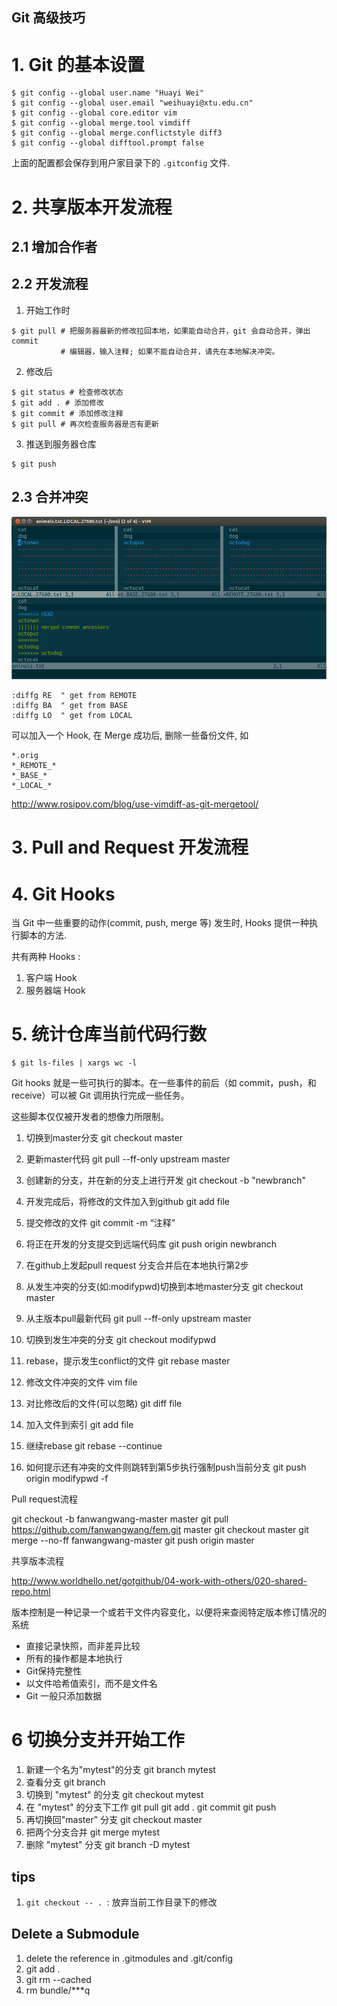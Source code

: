 ## Git 高级技巧


# 1. Git 的基本设置

```
$ git config --global user.name "Huayi Wei"
$ git config --global user.email "weihuayi@xtu.edu.cn"
$ git config --global core.editor vim
$ git config --global merge.tool vimdiff
$ git config --global merge.conflictstyle diff3
$ git config --global difftool.prompt false
```

上面的配置都会保存到用户家目录下的 `.gitconfig` 文件.



# 2. 共享版本开发流程

## 2.1 增加合作者

## 2.2 开发流程

1. 开始工作时
```
$ git pull # 把服务器最新的修改拉回本地，如果能自动合并，git 会自动合并，弹出 commit
           # 编辑器，输入注释; 如果不能自动合并，请先在本地解决冲突。
``` 
2. 修改后
```
$ git status # 检查修改状态
$ git add . # 添加修改
$ git commit # 添加修改注释
$ git pull # 再次检查服务器是否有更新
```
3. 推送到服务器仓库 
```
$ git push
```

## 2.3 合并冲突

![Vimdiff 视图](./figures/three-way-merge-with-vimdiff.png)

```
:diffg RE  " get from REMOTE
:diffg BA  " get from BASE
:diffg LO  " get from LOCAL
```

可以加入一个 Hook, 在 Merge 成功后, 删除一些备份文件, 如

```
*.orig
*_REMOTE_*
*_BASE_*
*_LOCAL_*
```

http://www.rosipov.com/blog/use-vimdiff-as-git-mergetool/


# 3. Pull and Request 开发流程


# 4. Git Hooks

当 Git 中一些重要的动作(commit, push, merge 等) 发生时, Hooks 提供一种执行脚本的方法. 

共有两种 Hooks : 
1. 客户端 Hook
1. 服务器端 Hook


# 5. 统计仓库当前代码行数

```
$ git ls-files | xargs wc -l
```

Git hooks 就是一些可执行的脚本。在一些事件的前后（如 commit，push，和 receive）可以被 Git 调用执行完成一些任务。

这些脚本仅仅被开发者的想像力所限制。


1. 切换到master分支
git checkout master
2. 更新master代码
git pull --ff-only upstream master
3. 创建新的分支，并在新的分支上进行开发
git checkout -b "newbranch"
4. 开发完成后，将修改的文件加入到github
git add file
5. 提交修改的文件
git commit -m “注释”
6. 将正在开发的分支提交到远端代码库
git push origin newbranch
7. 在github上发起pull request
分支合并后在本地执行第2步


1. 从发生冲突的分支(如:modifypwd)切换到本地master分支
git checkout master
2. 从主版本pull最新代码
git pull --ff-only upstream master
3. 切换到发生冲突的分支
git checkout modifypwd
4. rebase，提示发生conflict的文件
git rebase master
5. 修改文件冲突的文件
vim file
6. 对比修改后的文件(可以忽略)
git diff file
7. 加入文件到索引
git add file
8. 继续rebase
git rebase --continue
9. 如何提示还有冲突的文件则跳转到第5步执行强制push当前分支
git push origin modifypwd -f


Pull request流程

git checkout -b fanwangwang-master master
git pull https://github.com/fanwangwang/fem.git master
git checkout master
git merge --no-ff fanwangwang-master
git push origin master

共享版本流程

http://www.worldhello.net/gotgithub/04-work-with-others/020-shared-repo.html

版本控制是一种记录一个或若干文件内容变化，以便将来查阅特定版本修订情况的系统

* 直接记录快照，而非差异比较
* 所有的操作都是本地执行
* Git保持完整性
* 以文件哈希值索引，而不是文件名
* Git 一般只添加数据

# 6 切换分支并开始工作

1. 新建一个名为"mytest"的分支
git branch mytest
2. 查看分支
git branch
3. 切换到 "mytest" 的分支
git checkout mytest
4. 在 "mytest" 的分支下工作
git pull
git add .
git commit
git push
5. 再切换回"master" 分支
git checkout master
6. 把两个分支合并
git merge mytest
7. 删除 "mytest" 分支
git branch -D mytest


## tips

1. `git checkout -- . `: 放弃当前工作目录下的修改

## Delete a Submodule

1. delete the reference in .gitmodules and .git/config
1. git add .
1. git rm --cached 
1. rm bundle/***q
